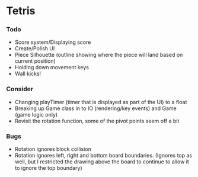 # Tetris

### Todo
* Score system/Displaying score
* Create/Polish UI
* Piece Silhouette (outline showing where the piece will land based on current position)
* Holding down movement keys
* Wall kicks!

### Consider
* Changing playTimer (timer that is displayed as part of the UI) to a float
* Breaking up Game class in to IO (rendering/key events) and Game (game logic only)
* Revisit the rotation function, some of the pivot points seem off a bit

### Bugs
* Rotation ignores block collision
* Rotation ignores left, right and bottom board boundaries. (Ignores top as well, but I restricted the drawing above the board to continue to allow it to ignore the top boundary)